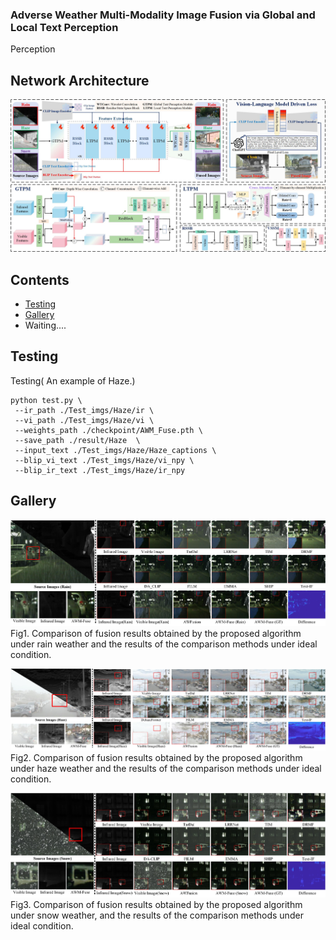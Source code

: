 ### Adverse Weather Multi-Modality Image Fusion via Global and Local Text Perception
Perception
##  Network Architecture
![](./figs/overview.jpg)

## Contents
- [Testing](#Testing)
- [Gallery](#Gallery)
- Waiting....

<h2 id="Testing"> Testing</h2>

Testing( An example of Haze.)
```
python test.py \
 --ir_path ./Test_imgs/Haze/ir \
 --vi_path ./Test_imgs/Haze/vi \
 --weights_path ./checkpoint/AWM_Fuse.pth \
 --save_path ./result/Haze  \
 --input_text ./Test_imgs/Haze/Haze_captions \
 --blip_vi_text ./Test_imgs/Haze/vi_npy \
 --blip_ir_text ./Test_imgs/Haze/ir_npy
```


<h2 id='Gallery'> Gallery</h2>

![Gallery](./figs/Rain.jpg)
Fig1. Comparison of fusion results obtained by the proposed algorithm under rain weather and the results of the comparison methods under ideal condition.

![Gallery](./figs/Haze.jpg)
Fig2. Comparison of fusion results obtained by the proposed algorithm under haze weather and the results of the comparison methods under ideal condition.

![Gallery](./figs/Snow.jpg)
Fig3. Comparison of fusion results obtained by the proposed algorithm under snow weather, and the results of the comparison methods under ideal condition.





